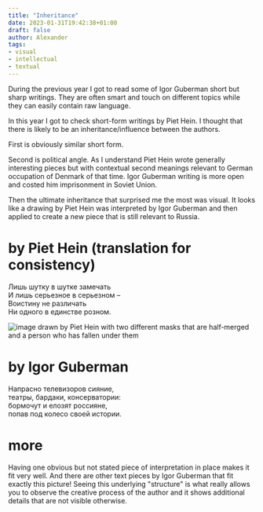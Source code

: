 ```yaml
---
title: "Inheritance"
date: 2023-01-31T19:42:38+01:00
draft: false
author: Alexander
tags:
- visual
- intellectual
- textual
---
```


During the previous year I got to read some of Igor Guberman short but sharp writings.
They are often smart and touch on different topics while they can easily contain raw language.

In this year I got to check short-form writings by Piet Hein.
I thought that there is likely to be an inheritance/influence between the authors.

First is obviously similar short form.

Second is political angle.
As I understand Piet Hein wrote generally interesting pieces but with contextual second meanings relevant to German occupation of Denmark of that time.
Igor Guberman writing is more open and costed him imprisonment in Soviet Union.

Then the ultimate inheritance that surprised me the most was visual.
It looks like a drawing by Piet Hein was interpreted by Igor Guberman and then applied to create a new piece that is still relevant to Russia.

# by Piet Hein (translation for consistency)

Лишь шутку в шутке замечать<br />
И лишь серьезное в серьезном –<br />
Воистину не различать<br />
Ни одного в единстве розном.<br />

![image drawn by Piet Hein with two different masks that are half-merged and a person who has fallen under them](/blog/grook.png)

# by Igor Guberman

Напрасно телевизоров сияние,<br />
театры, бардаки, консерватории:<br />
бормочут и елозят россияне,<br />
попав под колесо своей истории.<br />

# more

Having one obvious but not stated piece of interpretation in place makes it fit very well.
And there are other text pieces by Igor Guberman that fit exactly this picture!
Seeing this underlying "structure" is what really allows you to observe the creative process
of the author and it shows additional details that are not visible otherwise.
